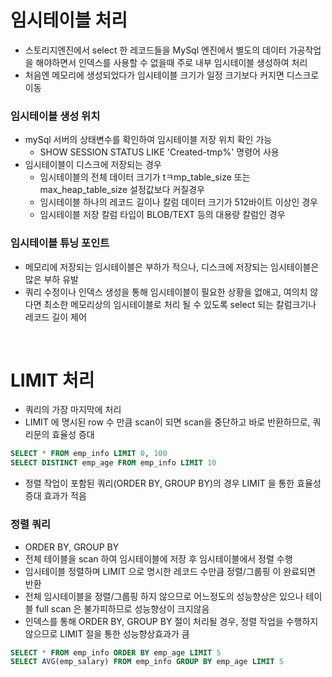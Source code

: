 # 임시테이블 처리
* 스토리지엔진에서 select 한 레코드들을 MySql 엔진에서 별도의 데이터 가공작업을 해야하면서 인덱스를 사용할 수 없을때 주로 내부 임시테이블 생성하여 처리
* 처음엔 메모리에 생성되었다가 임시테이블 크기가 일정 크기보다 커지면 디스크로 이동

### 임시테이블 생성 위치
* mySql 서버의 상태변수를 확인하여 임시테이블 저장 위치 확인 가능
	* SHOW SESSION STATUS LIKE 'Created-tmp%' 명령어 사용
* 임시테이블이 디스크에 저장되는 경우
	* 임시테이블의 전체 데이터 크기가 tㅋmp_table_size 또는 max_heap_table_size 설정값보다 커질경우
	* 임시테이블 하나의 레코드 길이나 칼럼 데이터 크기가 512바이트 이상인 경우 
	* 임시테이블 저장 칼럼 타입이 BLOB/TEXT 등의 대용량 칼럼인 경우

### 임시테이블 튜닝 포인트
* 메모리에 저장되는 임시테이블은 부하가 적으나, 디스크에 저장되는 임시테이블은 많은 부하 유발
* 쿼리 수정이나 인덱스 생성을 통해 임시테이블이 필요한 상황을 없애고, 여의치 않다면 최소한 메모리상의 임시테이블로 처리 될 수 있도록 select 되는 칼럼크기나 레코드 길이 제어

<br>

# LIMIT 처리
* 쿼리의 가장 마지막에 처리
* LIMIT 에 명시된 row 수 만큼 scan이 되면 scan을 중단하고 바로 반환하므로, 쿼리문의 효율성 증대
```sql
SELECT * FROM emp_info LIMIT 0, 100
SELECT DISTINCT emp_age FROM emp_info LIMIT 10
```
* 정렬 작업이 포함된 쿼리(ORDER BY, GROUP BY)의 경우 LIMIT 을 통한 효율성 증대 효과가 적음

### 정렬 쿼리
* ORDER BY, GROUP BY
* 전체 테이블을 scan 하여 임시테이블에 저장 후 임시테이블에서 정렬 수행
* 임시테이블 정렬하며 LIMIT 으로 명시한 레코드 수만큼 정렬/그룹핑 이 완료되면 반환
* 전체 임시테이블을 정렬/그룹핑 하지 않으므로 어느정도의 성능향상은 있으나 테이블 full scan 은 불가피하므로 성능향상이 크지않음
* 인덱스를 통해 ORDER BY, GROUP BY 절이 처리될 경우, 정렬 작업을 수행하지 않으므로 LIMIT 절을 통한 성능향상효과가 큼
```sql
SELECT * FROM emp_info ORDER BY emp_age LIMIT 5
SELECT AVG(emp_salary) FROM emp_info GROUP BY emp_age LIMIT 5
```